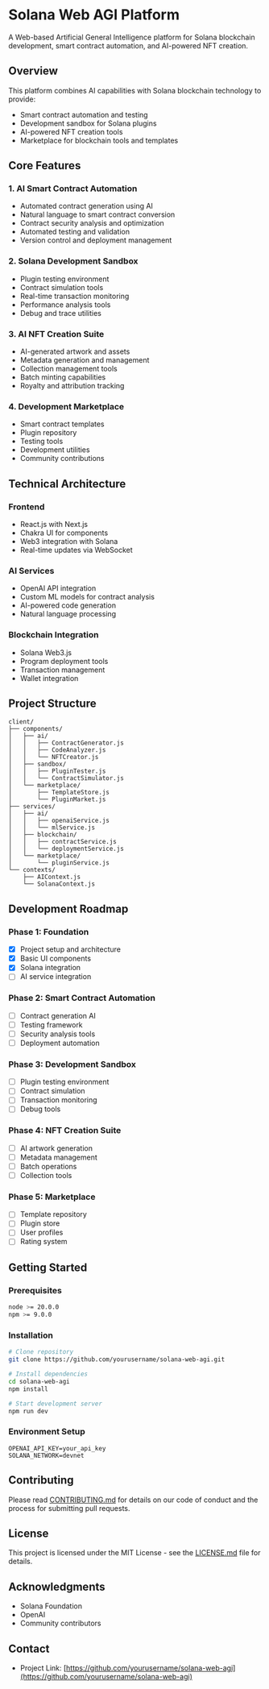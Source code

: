 # Solana Web AGI Platform

A Web-based Artificial General Intelligence platform for Solana blockchain development, smart contract automation, and AI-powered NFT creation.

## Overview

This platform combines AI capabilities with Solana blockchain technology to provide:
- Smart contract automation and testing
- Development sandbox for Solana plugins
- AI-powered NFT creation tools
- Marketplace for blockchain tools and templates

## Core Features

### 1. AI Smart Contract Automation
- Automated contract generation using AI
- Natural language to smart contract conversion
- Contract security analysis and optimization
- Automated testing and validation
- Version control and deployment management

### 2. Solana Development Sandbox
- Plugin testing environment
- Contract simulation tools
- Real-time transaction monitoring
- Performance analysis tools
- Debug and trace utilities

### 3. AI NFT Creation Suite
- AI-generated artwork and assets
- Metadata generation and management
- Collection management tools
- Batch minting capabilities
- Royalty and attribution tracking

### 4. Development Marketplace
- Smart contract templates
- Plugin repository
- Testing tools
- Development utilities
- Community contributions

## Technical Architecture

### Frontend
- React.js with Next.js
- Chakra UI for components
- Web3 integration with Solana
- Real-time updates via WebSocket

### AI Services
- OpenAI API integration
- Custom ML models for contract analysis
- AI-powered code generation
- Natural language processing

### Blockchain Integration
- Solana Web3.js
- Program deployment tools
- Transaction management
- Wallet integration

## Project Structure
```
client/
├── components/
│   ├── ai/
│   │   ├── ContractGenerator.js
│   │   ├── CodeAnalyzer.js
│   │   └── NFTCreator.js
│   ├── sandbox/
│   │   ├── PluginTester.js
│   │   └── ContractSimulator.js
│   └── marketplace/
│       ├── TemplateStore.js
│       └── PluginMarket.js
├── services/
│   ├── ai/
│   │   ├── openaiService.js
│   │   └── mlService.js
│   ├── blockchain/
│   │   ├── contractService.js
│   │   └── deploymentService.js
│   └── marketplace/
│       └── pluginService.js
└── contexts/
    ├── AIContext.js
    └── SolanaContext.js
```

## Development Roadmap

### Phase 1: Foundation
- [x] Project setup and architecture
- [x] Basic UI components
- [x] Solana integration
- [ ] AI service integration

### Phase 2: Smart Contract Automation
- [ ] Contract generation AI
- [ ] Testing framework
- [ ] Security analysis tools
- [ ] Deployment automation

### Phase 3: Development Sandbox
- [ ] Plugin testing environment
- [ ] Contract simulation
- [ ] Transaction monitoring
- [ ] Debug tools

### Phase 4: NFT Creation Suite
- [ ] AI artwork generation
- [ ] Metadata management
- [ ] Batch operations
- [ ] Collection tools

### Phase 5: Marketplace
- [ ] Template repository
- [ ] Plugin store
- [ ] User profiles
- [ ] Rating system

## Getting Started

### Prerequisites
```bash
node >= 20.0.0
npm >= 9.0.0
```

### Installation
```bash
# Clone repository
git clone https://github.com/yourusername/solana-web-agi.git

# Install dependencies
cd solana-web-agi
npm install

# Start development server
npm run dev
```

### Environment Setup
```env
OPENAI_API_KEY=your_api_key
SOLANA_NETWORK=devnet
```

## Contributing

Please read [CONTRIBUTING.md](CONTRIBUTING.md) for details on our code of conduct and the process for submitting pull requests.

## License

This project is licensed under the MIT License - see the [LICENSE.md](LICENSE.md) file for details.

## Acknowledgments

- Solana Foundation
- OpenAI
- Community contributors

## Contact

- Project Link: [https://github.com/yourusername/solana-web-agi](https://github.com/yourusername/solana-web-agi)